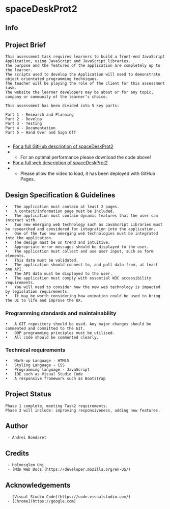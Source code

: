 # spaceDeskProt2

## Info

## Project Brief 

```
This assessment task requires learners to build a front-end JavaScript Application, using JavaScript and JavaScript libraries.
The purpose and the features of the application are completely up to the learner.
The scripts used to develop the Application will need to demonstrate object orientated programming techniques.
The teacher will be playing the role of the client for this assessment task.
The website the learner developers may be about or for any topic, company or community of the learner’s choice.

This assessment has been divided into 5 key parts:

Part 1 - Research and Planning
Part 2 - Develop
Part 3 - Testing
Part 4 - Documentation 
Part 5 – Hand Over and Sign Off


```

 - [For a full GitHub description of spaceDeskProt2](https://github.com/Bonda3Vaax/spaceDeskProt2)
 -  - For an optimal performance please download the code above!
 - [For a full web description of spaceDeskProt2](https://bonda3vaax.github.io/spaceDeskProt2)
 - - Please allow the video to load, it has been deployed with GitHub Pages.


## Design Specification & Guidelines 

```
•	The application must contain at least 2 pages.
•	A contact/information page must be included.
•	The application must contain dynamic features that the user can interact with.
•	Two new emerging web technology such as JavaScript Libraries must be researched and considered for integration into the application.
•	One of the two new emerging web technologies must be integrated into the application.
•	The design must be on trend and intuitive. 
•	Appropriate error messages should be displayed to the user. 
•	The application must collect and use user input, such as form elements.
•	This data must be validated.
•	The application should connect to, and pull data from, at least one API.
•	The API data must be displayed to the user.
•	The application must comply with essential W3C accessibility requirements. 
•	You will need to consider how the new web technology is impacted by legislation requirements. 
•	It may be worth considering how animation could be used to bring the UI to life and improve the UX.
```
### Programming standards and maintainability 
```
•	A GIT repository should be used. Any major changes should be commented and committed to the GIT.
•	OOP programming principles must be utilised. 
•	All code should be commented clearly.
```
### Technical requirements
```
•	Mark-up Language - HTML5
•	Styling Language - CSS
•	Programming language - JavaScript 
•	IDE such as Visual Studio Code
•	A responsive framework such as Bootstrap
```
## Project Status
```
Phase 1 complete, meeting Task2 requirements.
Phase 2 will include: improving responsiveness, adding new features.
```
## Author
```
 - Andrei Bondaret
```
## Credits
```
 - Holmesglen Uni
 - [Mdn Web Docs](https://developer.mozilla.org/en-US/)
```
## Acknowledgements
```
 - [Visual Studio Code](https://code.visualstudio.com/)
 - [Chrome](https://google.com)




